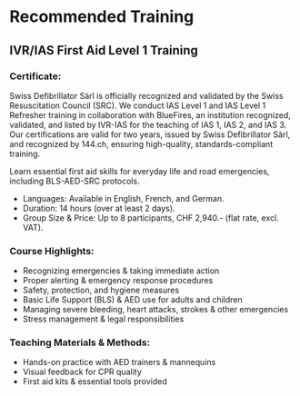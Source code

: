# Recommended Training

## IVR/IAS First Aid Level 1 Training
### Certificate:
Swiss Defibrillator Sàrl is officially recognized and validated by the Swiss Resuscitation Council (SRC). We conduct IAS Level 1 and IAS Level 1 Refresher training in collaboration with BlueFires, an institution recognized, validated, and listed by IVR-IAS for the teaching of IAS 1, IAS 2, and IAS 3. Our certifications are valid for two years, issued by Swiss Defibrillator Sàrl, and recognized by 144.ch, ensuring high-quality, standards-compliant training.

Learn essential first aid skills for everyday life and road emergencies, including BLS-AED-SRC protocols.

- Languages: Available in English, French, and German.
- Duration: 14 hours (over at least 2 days).
- Group Size & Price: Up to 8 participants, CHF 2,940.- (flat rate, excl. VAT).

### Course Highlights:
- Recognizing emergencies & taking immediate action
- Proper alerting & emergency response procedures
- Safety, protection, and hygiene measures
- Basic Life Support (BLS) & AED use for adults and children
- Managing severe bleeding, heart attacks, strokes & other emergencies
- Stress management & legal responsibilities

### Teaching Materials & Methods:
- Hands-on practice with AED trainers & mannequins
- Visual feedback for CPR quality
- First aid kits & essential tools provided